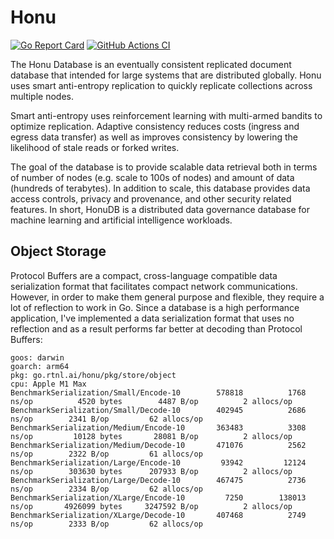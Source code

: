 # Honu

[![Go Report Card](https://goreportcard.com/badge/go.rtnl.ai/honu)](https://goreportcard.com/report/go.rtnl.ai/honu)
[![GitHub Actions CI](https://github.com/rotationalio/honu/actions/workflows/tests.yaml/badge.svg?branch=main)](https://github.com/rotationalio/honu/actions/workflows/tests.yaml)

The Honu Database is an eventually consistent replicated document database that intended for large systems that are distributed globally. Honu uses smart anti-entropy replication to quickly replicate collections across multiple nodes.

Smart anti-entropy uses reinforcement learning with multi-armed bandits to optimize replication. Adaptive consistency reduces costs (ingress and egress data transfer) as well as improves consistency by lowering the likelihood of stale reads or forked writes.

The goal of the database is to provide scalable data retrieval both in terms of number of nodes (e.g. scale to 100s of nodes) and amount of data (hundreds of terabytes). In addition to scale, this database provides data access controls, privacy and provenance, and other security related features. In short, HonuDB is a distributed data governance database for machine learning and artificial intelligence workloads.


## Object Storage

Protocol Buffers are a compact, cross-language compatible data serialization format that facilitates compact network communications. However, in order to make them general purpose and flexible, they require a lot of reflection to work in Go. Since a database is a high performance application, I've implemented a data serialization format that uses no reflection and as a result performs far better at decoding than Protocol Buffers:

```
goos: darwin
goarch: arm64
pkg: go.rtnl.ai/honu/pkg/store/object
cpu: Apple M1 Max
BenchmarkSerialization/Small/Encode-10  	  578818	      1768 ns/op	      4520 bytes	    4487 B/op	       2 allocs/op
BenchmarkSerialization/Small/Decode-10  	  402945	      2686 ns/op	    2341 B/op	      62 allocs/op
BenchmarkSerialization/Medium/Encode-10 	  363483	      3308 ns/op	     10128 bytes	   28081 B/op	       2 allocs/op
BenchmarkSerialization/Medium/Decode-10 	  471076	      2562 ns/op	    2322 B/op	      61 allocs/op
BenchmarkSerialization/Large/Encode-10  	   93942	     12124 ns/op	    303630 bytes	  207933 B/op	       2 allocs/op
BenchmarkSerialization/Large/Decode-10  	  467475	      2736 ns/op	    2334 B/op	      62 allocs/op
BenchmarkSerialization/XLarge/Encode-10 	    7250	    138013 ns/op	   4926099 bytes	 3247592 B/op	       2 allocs/op
BenchmarkSerialization/XLarge/Decode-10 	  407468	      2749 ns/op	    2333 B/op	      62 allocs/op
```